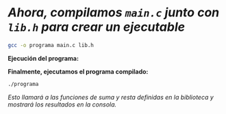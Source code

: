 <!-- Autor: Daniel Benjamin Perez Morales -->
<!-- GitHub: https://github.com/DanielBenjaminPerezMoralesDev13 -->
<!-- Gitlab: https://gitlab.com/DanielBenjaminPerezMoralesDev13 -->
<!-- Correo electrónico: danielperezdev@proton.me -->

# ***Ahora, compilamos `main.c` junto con `lib.h` para crear un ejecutable***

```bash
gcc -o programa main.c lib.h
```

**Ejecución del programa:**

**Finalmente, ejecutamos el programa compilado:**

```bash
./programa
```

*Esto llamará a las funciones de suma y resta definidas en la biblioteca y mostrará los resultados en la consola.*
